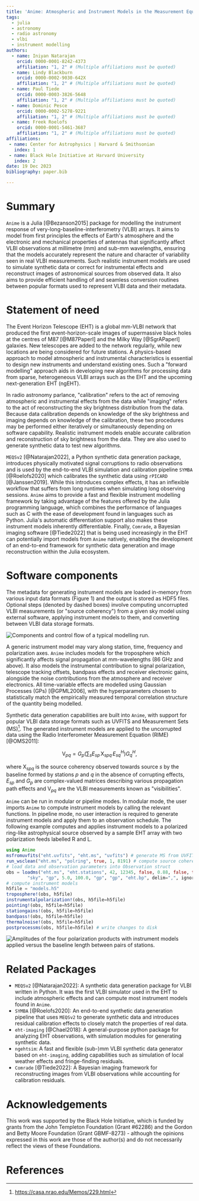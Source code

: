 ```yaml
---
title: 'Anime: Atmospheric and Instrument Models in the Measurement Equation'
tags:
  - julia
  - astronomy
  - radio astronomy
  - vlbi
  - instrument modelling
authors:
  - name: Iniyan Natarajan
    orcid: 0000-0001-8242-4373
    affiliation: "1, 2" # (Multiple affiliations must be quoted)
  - name: Lindy Blackburn
    orcid: 0000-0002-9030-642X
    affiliation: "1, 2" # (Multiple affiliations must be quoted)
  - name: Paul Tiede
    orcid: 0000-0003-3826-5648
    affiliation: "1, 2" # (Multiple affiliations must be quoted)
  - name: Dominic Pesce
    orcid: 0000-0002-5278-9221
    affiliation: "1, 2" # (Multiple affiliations must be quoted)
  - name: Freek Roelofs
    orcid: 0000-0001-5461-3687
    affiliation: "1, 2" # (Multiple affiliations must be quoted)
affiliations:
 - name: Center for Astrophysics | Harvard & Smithsonian
   index: 1
 - name: Black Hole Initiative at Harvard University
   index: 2
date: 19 Dec 2023
bibliography: paper.bib

---
```


# Summary
`Anime` is a Julia [@Bezanson2015] package for modelling the instrument response of very-long-baseline-interferometry (VLBI) arrays. It aims to model from first principles the effects of Earth's atmosphere and the electronic and mechanical properties of antennas that significantly affect VLBI observations at millimetre (mm) and sub-mm wavelengths, ensuring that the models accurately represent the nature and character of variability seen in real VLBI measurements. Such realistic instrument models are used to simulate synthetic data or correct for instrumental effects and reconstruct images of astronomical sources from observed data. It also aims to provide efficient handling of and seamless conversion routines between popular formats used to represent VLBI data and their metadata.

[^1]: https://julialang.org

# Statement of need
The Event Horizon Telescope (EHT) is a global mm-VLBI network that produced the first event-horizon-scale images of supermassive black holes at the centres of M87 [@M87PaperI] and the Milky Way [@SgrAPaperI] galaxies. New telescopes are added to the network regularly, while new locations are being considered for future stations. A physics-based approach to model atmospheric and instrumental characteristics is essential to design new instruments and understand existing ones. Such a "forward modelling" approach aids in developing new algorithms for processing data from sparse, heterogeneous VLBI arrays such as the EHT and the upcoming next-generation EHT (ngEHT).

In radio astronomy parlance, "calibration" refers to the act of removing atmospheric and instrumental effects from the data while "imaging" refers to the act of reconstructing the sky brightness distribution from the data. 
Because data calibration depends on knowledge of the sky brightness and imaging depends on knowledge of the calibration, these two procedures may be performed either iteratively or simultaneously depending on software capability. Realistic instrument models enable accurate calibration and reconstruction of sky brightness from the data. They are also used to generate synthetic data to test new algorithms.

`MEQSv2` [@Natarajan2022], a Python synthetic data generation package, introduces physically motivated signal corruptions to radio observations and is used by the end-to-end VLBI simulation and calibration pipeline `SYMBA` [@Roelofs2020] which calibrates the synthetic data using `rPICARD` [@Janssen2019]. While this introduces complex effects, it has an inflexible workflow that suffers from long runtimes when simulating long observing sessions.
`Anime` aims to provide a fast and flexible instrument modelling framework by taking advantage of the features offered by the Julia programming language, which combines the performance of languages such as C with the ease of development found in languages such as Python. Julia's automatic differentiation support also makes these instrument models inherently differentiable. 
Finally, `Comrade`, a Bayesian imaging software [@Tiede2022] that is being used increasingly in the EHT can potentially import models from `Anime` natively, enabling the development of an end-to-end framework for synthetic data generation and image reconstruction within the Julia ecosystem.

# Software components
The metadata for generating instrument models are loaded in-memory from various input data formats (Figure 1) and the output is stored as HDF5 files. Optional steps (denoted by dashed boxes) involve computing uncorrupted VLBI measurements (or "source coherency") from a given sky model using external software, applying instrument models to them, and converting between VLBI data storage formats.

![Components and control flow of a typical modelling run.](anime-components.png)

A generic instrument model may vary along station, time, frequency and polarization axes. `Anime` includes models for the troposphere which significantly affects signal propagation at mm-wavelengths (86 GHz and above). It also models the instrumental contribution to signal polarization, telescope tracking offsets, bandpass effects and receiver electronic gains, alongside the noise contributions from the atmosphere and receiver electronics. All time-variable effects are modelled using Gaussian Processes (GPs) [@GPML2006], with the hyperparameters chosen to statistically match the empirically measured temporal correlation structure of the quantity being modelled.

Synthetic data generation capabilities are built into `Anime`, with support for popular VLBI data storage formats such as UVFITS and Measurement Sets (MS)[^2]. The generated instrument models are applied to the uncorrupted data using the Radio Interferometer Measurement Equation (RIME) [@OMS2011]:

$$
\mathrm{V}_{pq} = \mathbf{\textit{G}}_p \left( \sum_{s} \mathbf{\textit{E}}_{sp}\, \mathrm{X}_{spq}\, \mathbf{\textit{E}}_{sq}^H \right) \mathbf{\textit{G}}_q^H,
$$

where $\mathrm{X}_{spq}$ is the source coherency observed towards source $s$ by the baseline formed by stations $p$ and $q$ in the absence of corrupting effects, $\mathbf{\textit{E}}_{sp}$ and $\mathbf{\textit{G}}_p$ are complex-valued matrices describing various propagation path effects and $\mathrm{V}_{pq}$ are the VLBI measurements known as "visibilities".

`Anime` can be run in modular or pipeline modes. In modular mode, the user imports `Anime` to compute instrument models by calling the relevant functions.
In pipeline mode, no user interaction is required to generate instrument models and apply them to an observation schedule. The following example computes and applies instrument models to a polarized ring-like astrophysical source observed by a sample EHT array with two polarization feeds labelled R and L.
```julia
using Anime
msfromuvfits("eht.uvfits", "eht.ms", "uvfits") # generate MS from UVFITS
run_wsclean("eht.ms", "polring", true, 1, 8191) # compute source coherency
# load data and observation parameters into Observation struct
obs = loadms("eht.ms", "eht.stations", 42, 12345, false, 0.88, false, true, true, true,
        "sky", "gp", 5.0, 100.0, "gp", "gp", "eht.bp", delim=",", ignorerepeated=false)
# compute instrument models
h5file = "models.h5"
troposphere!(obs, h5file)
instrumentalpolarization!(obs, h5file=h5file)
pointing!(obs, h5file=h5file)
stationgains!(obs, h5file=h5file)
bandpass!(obs, h5file=h5file)
thermalnoise!(obs, h5file=h5file)
postprocessms(obs, h5file=h5file) # write changes to disk
```
![Amplitudes of the four polarization products with instrument models applied versus the baseline length between pairs of stations.](datavis_visampvspbs.png)

[^2]: https://casa.nrao.edu/Memos/229.html

# Related Packages
- `MEQSv2` [@Natarajan2022]: A synthetic data generation package for VLBI written in Python. It was the first VLBI simulator used in the EHT to include atmospheric effects and can compute most instrument models found in `Anime`.
- `SYMBA` [@Roelofs2020]: An end-to-end synthetic data generation pipeline that uses `MEQSv2` to generate synthetic data and introduces residual calibration effects to closely match the properties of real data.
- `eht-imaging` [@Chael2018]: A general-purpose python package for analyzing EHT observations, with simulation modules for generating synthetic data.
- `ngehtsim`: A fast and flexible (sub-)mm VLBI synthetic data generator based on `eht-imaging`, adding capabilities such as simulation of local weather effects and fringe-finding residuals.
- `Comrade` [@Tiede2022]: A Bayesian imaging framework for reconstructing images from VLBI observations while accounting for calibration residuals.

# Acknowledgements
This work was supported by the Black Hole Initiative, which is funded by grants from the John Templeton Foundation (Grant #62286) and the Gordon and Betty Moore Foundation (Grant GBMF-8273) - although the opinions expressed in this work are those of the author(s) and do not necessarily reflect the views of these Foundations.

# References
